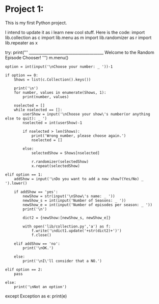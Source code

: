 # Project 1:

This is my first Python project.

I intend to update it as i learn new cool stuff.
Here is the code:
import lib.collection as c
import lib.menu as m
import lib.randomizer as r
import lib.repeater as x

try:
	print('''
			______________________________________
			Welcome to the Random Episode Chooser!
				''')
	m.menu()

	option = int(input('\nChoose your number: _ '))-1

	if option == 0:
		Shows = list(c.Collection().keys())

		print('\n')
		for number, values in enumerate(Shows, 1):
			print(number, values)

		nselected = []
		while nselected == []:
			userShow = input('\nChoose your show\'s number(or anything else to quit): _ ')
			nselected = int(userShow)-1
				
			if nselected > len(Shows):
				print('Wrong number, please choose again.')
				nselected = []
				
			else:
				selectedShow = Shows[nselected]
					
				r.randomizer(selectedShow)
				x.repeat(selectedShow)
		
	elif option == 1:
		addShow = input('\nDo you want to add a new show?(Yes/No) _ ').lower()

		if addShow == 'yes':
			newShow = str(input('\nShow\'s name: _ '))
			newShow_s = int(input('Number of Seasons: _ '))
			newShow_e = int(input('Number of episodes per season: _ '))
			print('\n')

			dict2 = {newShow:[newShow_s, newShow_e]}
			
			with open('lib/collection.py','a') as f:
				f.write('\ndict1.update('+str(dict2)+')')
				f.close()
			
		elif addShow == 'no':
			print('\nOK.')
			
		else:
			print('\nI\'ll consider that a NO.')
							
	elif option == 2:
		pass

	else:
		print('\nNot an option')

except Exception as e:
	print(e)
